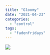 ```yaml
---
title: "Gloomy"
date: "2021-04-23"
categories: 
  - "control"
tags: 
  - "fadenfridays"
---
```


[![](images/Control_20210207074035-scaled.jpg)](https://davidpeach.co.uk/wp-content/uploads/2021/04/Control_20210207074035-scaled.jpg)
